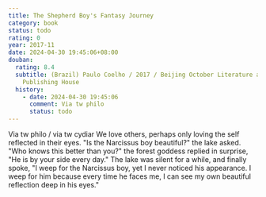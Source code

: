 ```yaml
---
title: The Shepherd Boy's Fantasy Journey
category: book
status: todo
rating: 0
year: 2017-11
date: 2024-04-30 19:45:06+08:00
douban:
  rating: 8.4
  subtitle: (Brazil) Paulo Coelho / 2017 / Beijing October Literature and Arts
    Publishing House
  history:
    - date: 2024-04-30 19:45:06
      comment: Via tw philo
      status: todo
---
```


Via tw philo / via tw cydiar We love others, perhaps only loving the self reflected in their eyes. "Is the Narcissus boy beautiful?" the lake asked. "Who knows this better than you?" the forest goddess replied in surprise, "He is by your side every day." The lake was silent for a while, and finally spoke, "I weep for the Narcissus boy, yet I never noticed his appearance. I weep for him because every time he faces me, I can see my own beautiful reflection deep in his eyes."

